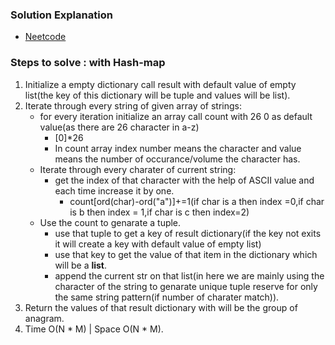 ### Solution Explanation
* [Neetcode](https://www.youtube.com/watch?v=vzdNOK2oB2E)

### Steps to solve : with Hash-map 
1. Initialize a empty dictionary call result with default value of empty list(the key of this dictionary will be tuple and values will be list).
2. Iterate through every string of given array of strings:
   * for every iteration initialize an array call count with 26 0 as default value(as there are 26 character in a-z)
     * [0]*26
     * In count array index number means the character and value means the number of occurance/volume the character has.
   * Iterate through every charater of current string:
     * get the index of that character with the help of ASCII value and each time increase it by one.
       * count[ord(char)-ord("a")]+=1(if char is a then index =0,if char is b then index = 1,if char is c then index=2)
   * Use the count to genarate a tuple.
     * use that tuple to get a key of result dictionary(if the key not exits it will create a key with default value of empty list) 
     * use that key to get the value of that item in the dictionary which will be a **list**.
     * append the current str on that list(in here we are mainly using the character of the string to genarate unique tuple reserve for only the same string pattern(if number of charater match)).    
3. Return the values of that result dictionary with will be the group of anagram.
4. Time O(N * M) | Space O(N * M).     